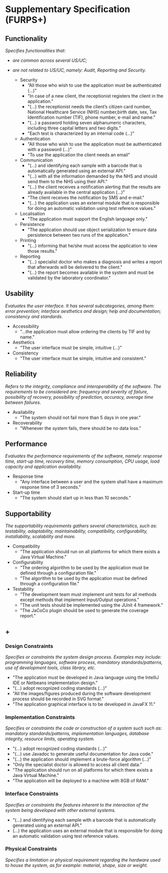# Supplementary Specification (FURPS+)

## Functionality

_Specifies functionalities that:_

- _are common across several US/UC;_
- _are not related to US/UC, namely: Audit, Reporting and Security._

  * Security
    * “All those who wish to use the application must be authenticated (...)”
    * "In case of a new client, the receptionist registers the client in the application."
    * "(...) the receptionist needs the client’s citizen card number, National Healthcare Service (NHS) number,birth date, sex, Tax Identification number (TIF), phone number, e-mail and name."
    * "(...) a password holding seven alphanumeric characters, including three capital letters and two digits."
    * "Each test is characterized by an internal code (...)"
  * Authentication
    * "All those who wish to use the application must be authenticated with a password (...)"
    * "To use the application the client needs an email"
  * Communication
    * "(...) and identifying each sample with a barcode that is automatically generated using an external API."
    * "(...) with all the information demanded by the NHS and should send them to the NHS using their API."
    * "(...) the client receives a notification alerting that the results are already available in the central application (...)"
    * "The client receives the notification by SMS and e-mail."
    * "(...) the application uses an external module that is responsible for doing an automatic validation using test reference values."
  * Localisation
    * "The application must support the English language only." 
  * Persistence
    * "The application should use object serialization to ensure data persistence between two runs of the application."
  * Printing
    * "(...) informing that he/she must access the application to view those results."
  * Reporting
    * "(...) specialist doctor who makes a diagnosis and writes a report that afterwards will be delivered to the client."
    * "(...) the report becomes available in the system and must be validated by the laboratory coordinator."
  

## Usability 

_Evaluates the user interface. It has several subcategories,
among them: error prevention; interface aesthetics and design; help and
documentation; consistency and standards._

  * Accessibility
    * "...the application must allow ordering the clients by TIF and by name."
  * Aesthetics
    * "The user interface must be simple, intuitive (...)"
  * Consistency
    * "The user interface must be simple, intuitive and consistent."



## Reliability
_Refers to the integrity, compliance and interoperability of the software. The requirements to be considered are: frequency and severity of failure, possibility of recovery, possibility of prediction, accuracy, average time between failures._

  * Availability
    * "The system should not fail more than 5 days in one year."
  * Recoverability
    * "Whenever the system fails, there should be no data loss."


## Performance
_Evaluates the performance requirements of the software, namely: response time, start-up time, recovery time, memory consumption, CPU usage, load capacity and application availability._

  * Response time
    * "Any interface between a user and the system shall have a maximum response time of 3 seconds." 
  * Start-up time
    * "The system should start up in less than 10 seconds."


## Supportability
_The supportability requirements gathers several characteristics, such as:
testability, adaptability, maintainability, compatibility,
configurability, installability, scalability and more._ 

  * Compatibility
    * "The application should run on all platforms for which there exists a Java Virtual Machine."
  * Configurability
    * "The ordering algorithm to be used by the application must be defined through a configuration file."
    * "The algorithm to be used by the application must be defined through a configuration file."
  * Testability
    * "The development team must implement unit tests for all methods except methods that implement Input/Output operations."
    * "The unit tests should be implemented using the JUnit 4 framework."
    * "The JaCoCo plugin should be used to generate the coverage report."


## +

### Design Constraints

_Specifies or constraints the system design process. Examples may include: programming languages, software process, mandatory standards/patterns, use of development tools, class library, etc._

  * "The application must be developed in Java language using the IntelliJ IDE or Netbeans implementation design."
  * "(...) adopt recognized coding standards (...)"
  * "All the images/figures produced during the software development process should be recorded in SVG format."
  * "The application graphical interface is to be developed in JavaFX 11."


### Implementation Constraints

_Specifies or constraints the code or construction of a system such
such as: mandatory standards/patterns, implementation languages,
database integrity, resource limits, operating system._

  *  "(...) adopt recognized coding standards (...)"
  * "(...) use Javadoc to generate useful documentation for Java code."
  * "(...) the application should implement a brute-force algorithm (...)"
  * "Only the specialist doctor is allowed to access all client data." 
  * "The application should run on all platforms for which there exists a Java Virtual Machine."
  * "The application will be deployed to a machine with 8GB of RAM."


### Interface Constraints
_Specifies or constraints the features inherent to the interaction of the
system being developed with other external systems._

  * "(...) and identifying each sample with a barcode that is automatically generated using an external API."
  * (...) the application uses an external module that is responsible for doing an automatic validation using test reference values.


### Physical Constraints

_Specifies a limitation or physical requirement regarding the hardware used to house the system, as for example: material, shape, size or weight._
